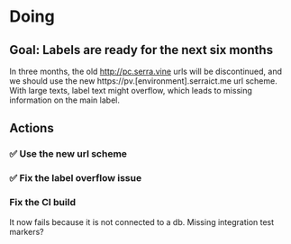 # Doing

## Goal: Labels are ready for the next six months

In three months, the old http://pc.serra.vine urls will be discontinued, and we should use the new https://pv.[environment].serraict.me url scheme.
With large texts, label text might overflow, which leads to missing information on the main label.

## Actions

### ✅ Use the new url scheme

### ✅ Fix the label overflow issue

### Fix the CI build

It now fails because it is not connected to a db.
Missing integration test markers?
